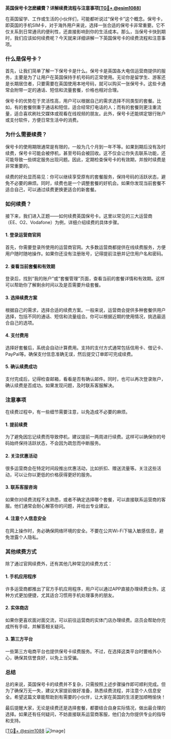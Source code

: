 **英国保号卡怎麽續費？详解续费流程与注意事项[[TG💪+ @esim1088](https://t.me/s/esim1088)]**

在英国留学、工作或生活的小伙伴们，可能都听说过“保号卡”这个概念。保号卡，即英国的手机SIM卡，对于海外用户来说，选择一张合适的保号卡非常重要。它不仅关系到日常通讯的便利性，还直接影响到你的生活成本。那么，当保号卡快到期时，我们应该如何续费呢？今天就来详细讲解一下英国保号卡的续费流程和注意事项。

### **什么是保号卡？**

首先，让我们简单了解一下保号卡是什么。保号卡是英国各大电信运营商提供的服务，主要是为了让用户在英国保持手机号码的正常使用。无论你是留学生、游客还是长期居住者，只要需要在英国使用本地号码，就可以购买一张保号卡。这些卡通常会附带一定的通话、短信和流量套餐，价格也相对合理。

保号卡的优势在于灵活性高，用户可以根据自己的需求选择不同类型的套餐。比如，有的套餐侧重于通话和短信，适合经常打电话的人；而有的套餐则更注重流量，适合喜欢刷社交媒体或观看在线视频的朋友。此外，保号卡还能绑定银行账户或支付软件，方便日常生活中的消费。

### **为什么需要续费？**

保号卡的使用期限通常是有限的，一般为几个月到一年不等。如果到期后没有及时续费，保号卡可能会被停机，甚至号码会被回收。这不仅会让你失去联系功能，还可能导致一些绑定服务出现问题。因此，定期检查保号卡的有效期，并按时续费是非常重要的。

续费的好处显而易见：你可以继续享受原有的套餐服务，保持号码的活跃状态，避免不必要的麻烦。同时，续费也是一个调整套餐的好机会。如果你发现当前套餐不适合自己，可以通过续费更换更适合的新套餐。

### **如何续费？**

接下来，我们进入正题——如何续费英国保号卡。这里以常见的三大运营商（EE、O2、Vodafone）为例，详细介绍续费的具体步骤。

#### **1. 登录运营商官网**

首先，你需要登录所使用的运营商官网。大多数运营商都提供在线续费服务，方便用户随时随地操作。如果你还没有注册账号，记得提前注册并记住用户名和密码。

#### **2. 查看当前套餐和有效期**

登录后，找到“我的账户”或“套餐管理”页面，查看当前的套餐详情和有效期。这样可以帮助你了解剩余时间以及是否需要升级套餐。

#### **3. 选择续费方案**

根据自己的需求，选择合适的续费方案。一般来说，运营商会提供多种套餐供用户选择，包括不同的通话、短信和流量组合。你可以根据近期的使用情况，挑选最适合自己的选项。

#### **4. 支付费用**

选择好套餐后，系统会自动计算费用。支持的支付方式通常包括信用卡、借记卡、PayPal等。确保支付信息准确无误，然后提交订单即可完成续费。

#### **5. 确认续费成功**

支付完成后，记得检查邮箱，看看是否有确认邮件。同时，也可以再次登录账户，确认续费是否成功。如果发现问题，及时联系客服解决。

### **注意事项**

在续费过程中，有一些细节需要注意，以免造成不必要的麻烦。

#### **1. 提前续费**

为了避免因忘记续费而导致停机，建议提前一两周进行续费。这样可以确保你的号码始终保持活跃状态，不会因为疏忽而中断服务。

#### **2. 关注优惠活动**

很多运营商会在特定时间段推出优惠活动，比如折扣、赠送流量等。关注这些活动，可以让你以更低的价格获得更好的服务。

#### **3. 联系客服咨询**

如果你对续费流程不太熟悉，或者不确定选择哪个套餐，可以直接联系运营商的客服。他们通常会耐心解答你的问题，并给出专业建议。

#### **4. 注意个人信息安全**

在网上操作时，务必确保网络环境的安全。不要在公共Wi-Fi下输入敏感信息，避免泄露个人隐私。

### **其他续费方式**

除了通过官网续费外，还有其他几种常见的续费方式：

#### **1. 手机应用程序**

许多运营商都推出了官方手机应用程序，用户可以通过APP直接办理续费业务。这种方式更加便捷，尤其适合习惯用手机处理事务的朋友。

#### **2. 实体商店**

如果你更喜欢面对面交流，可以前往运营商的实体门店办理续费。店员会帮助你完成所有手续，并解答相关疑问。

#### **3. 第三方平台**

一些第三方电商平台也提供保号卡续费服务。不过，在选择这类平台时要格外小心，确保其信誉良好，以免上当受骗。

### **总结**

总的来说，英国保号卡的续费并不复杂，只需按照上述步骤操作即可顺利完成。但为了确保万无一失，建议大家提前做好准备，熟悉续费流程，并注意个人信息安全。希望这篇文章能帮助到有需要的小伙伴，让大家在英国的生活更加顺畅愉快！

最后提醒大家，无论是续费还是选择套餐，都要结合自身实际情况，做出最合理的选择。如果还有任何疑问，不妨直接联系运营商客服，他们会为你提供专业的指导和支持。

[[TG💪+ @esim1088](https://t.me/s/esim1088) ![Image](https://i.postimg.cc/4NQfJmqS/Snipaste-2025-05-13-00-14-12.png)]